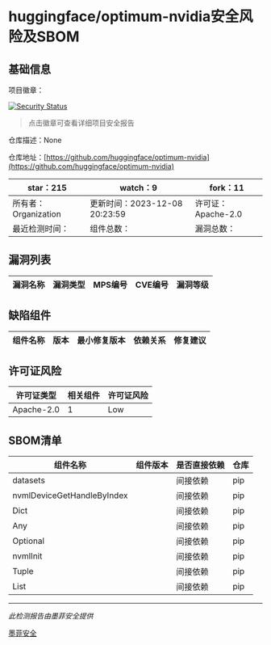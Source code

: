 # huggingface/optimum-nvidia安全风险及SBOM

## 基础信息

项目徽章：

[![Security Status](https://www.murphysec.com/platform3/v31/badge/1733193437417005056.svg)](https://www.murphysec.com/console/report/1733193436758499328/1733193437417005056)

> 点击徽章可查看详细项目安全报告

仓库描述：None

仓库地址：[https://github.com/huggingface/optimum-nvidia](https://github.com/huggingface/optimum-nvidia)

| star：215 | watch：9 | fork：11 |
| ----------- | -------------- | ------------ |
| 所有者：Organization | 更新时间：2023-12-08 20:23:59 | 许可证：Apache-2.0 |
| 最近检测时间： | 组件总数： | 漏洞总数： |




## 漏洞列表

| 漏洞名称 | 漏洞类型 | MPS编号 | CVE编号 | 漏洞等级 |
| ------- | ------ | ------- | ------ | ----- |





## 缺陷组件

| 组件名称 | 版本 | 最小修复版本 | 依赖关系 | 修复建议 |
| -------- | ---- | ------------ | -------- | -------- |





## 许可证风险

| 许可证类型 | 相关组件 | 许可证风险 |
| ---------- | -------- | ---------- |
|Apache-2.0|1|Low|




## SBOM清单

| 组件名称 | 组件版本 | 是否直接依赖 | 仓库 |
| -------- | -------- | ------------ | ---- |
|datasets||间接依赖|pip|
|nvmlDeviceGetHandleByIndex||间接依赖|pip|
|Dict||间接依赖|pip|
|Any||间接依赖|pip|
|Optional||间接依赖|pip|
|nvmlInit||间接依赖|pip|
|Tuple||间接依赖|pip|
|List||间接依赖|pip|


------

*此检测报告由墨菲安全提供*

[墨菲安全](www.murphysec.com)